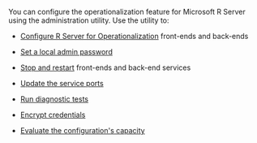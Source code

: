 You can configure the operationalization feature for Microsoft R Server using the administration utility. Use the utility to:

+ [Configure R Server for Operationalization](../../operationalize/configuration-initial.md)  front-ends and back-ends

+ [Set a local admin password](../../operationalize/admin-utility.md#admin-password)  

+ [Stop and restart](../../operationalize/admin-utility.md#startstop)  front-ends and back-end services

+ [Update the service ports](../../operationalize/admin-utility.md#ports)

+ [Run diagnostic tests](../../operationalize/admin-utility.md#test)

+ [Encrypt credentials](../../operationalize/admin-utility.md#encrypt)

+ [Evaluate the configuration's capacity](../../operationalize/admin-utility.md#capacity)